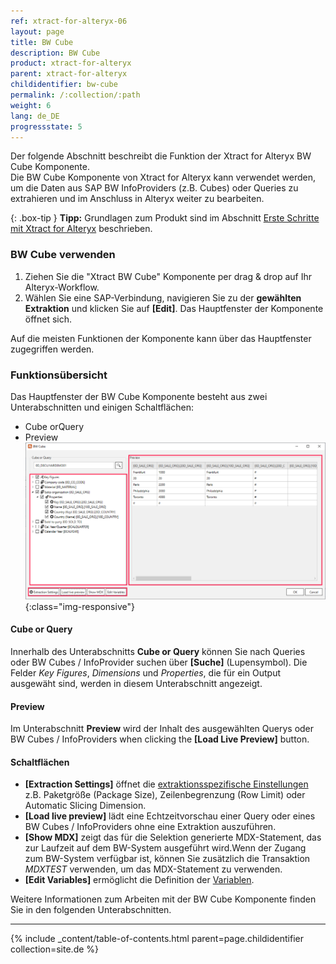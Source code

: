 ```yaml
---
ref: xtract-for-alteryx-06
layout: page
title: BW Cube
description: BW Cube
product: xtract-for-alteryx
parent: xtract-for-alteryx
childidentifier: bw-cube
permalink: /:collection/:path
weight: 6
lang: de_DE
progressstate: 5
---
```

Der folgende Abschnitt beschreibt die Funktion der Xtract for Alteryx BW Cube Komponente. <br>
Die BW Cube Komponente von Xtract for Alteryx kann verwendet werden, um die Daten aus  SAP BW InfoProviders (z.B. Cubes) oder Queries zu extrahieren und im Anschluss in Alteryx weiter zu bearbeiten.

{: .box-tip }
**Tipp:** Grundlagen zum Produkt sind im Abschnitt [Erste Schritte mit Xtract for Alteryx](../erste-schritte) beschrieben.

### BW Cube verwenden
1. Ziehen Sie die "Xtract BW Cube" Komponente per drag & drop auf Ihr Alteryx-Workflow.
2. Wählen Sie eine SAP-Verbindung, navigieren Sie zu der **gewählten Extraktion** und klicken Sie auf **[Edit]**. Das Hauptfenster der Komponente öffnet sich.

Auf die meisten Funktionen der Komponente kann über das Hauptfenster zugegriffen werden.

### Funktionsübersicht
Das Hauptfenster der BW Cube Komponente besteht aus zwei Unterabschnitten und einigen  Schaltflächen:

- Cube orQuery
- Preview
![Cube Extractor](/img/content/xfa/xfa-cube-query-overview.png){:class="img-responsive"}

#### Cube or Query
Innerhalb des Unterabschnitts **Cube or Query** können Sie nach Queries oder BW Cubes / InfoProvider suchen über **[Suche]** (Lupensymbol).
Die Felder *Key Figures*, *Dimensions* und *Properties*, die für ein Output ausgewäht sind, werden in diesem Unterabschnitt angezeigt. 


#### Preview
Im Unterabschnitt **Preview**  wird der Inhalt des ausgewählten Querys oder BW Cubes / InfoProviders when clicking the **[Load Live Preview]** button.

#### Schaltflächen
- **[Extraction Settings]** öffnet die [extraktionsspezifische Einstellungen](./bw-cube/bw-cube-einstellungen) z.B. Paketgröße (Package Size), Zeilenbegrenzung (Row Limit) oder Automatic Slicing Dimension. <br>
- **[Load live preview]** lädt eine Echtzeitvorschau einer Query oder eines BW Cubes / InfoProviders ohne eine Extraktion auszuführen.
- **[Show MDX]** zeigt das für die Selektion generierte MDX-Statement, das zur Laufzeit auf dem BW-System ausgeführt wird.Wenn der Zugang zum BW-System verfügbar ist, können Sie zusätzlich die Transaktion *MDXTEST* verwenden, um das MDX-Statement zu verwenden.
- **[Edit Variables]** ermöglicht die Definition der [Variablen](./bw-cube/bw-cube-variablen). 


Weitere Informationen zum Arbeiten mit der BW Cube Komponente finden Sie in den folgenden Unterabschnitten.

---

{% include _content/table-of-contents.html parent=page.childidentifier collection=site.de %}